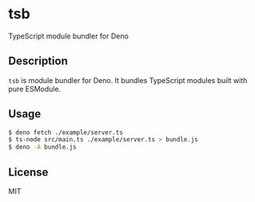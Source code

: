 tsb
===
TypeScript module bundler for Deno

## Description

`tsb` is module bundler for Deno. It bundles TypeScript modules built with pure ESModule.

## Usage

```bash
$ deno fetch ./example/server.ts
$ ts-node src/main.ts ./example/server.ts > bundle.js
$ deno -A bundle.js
```

## License

MIT